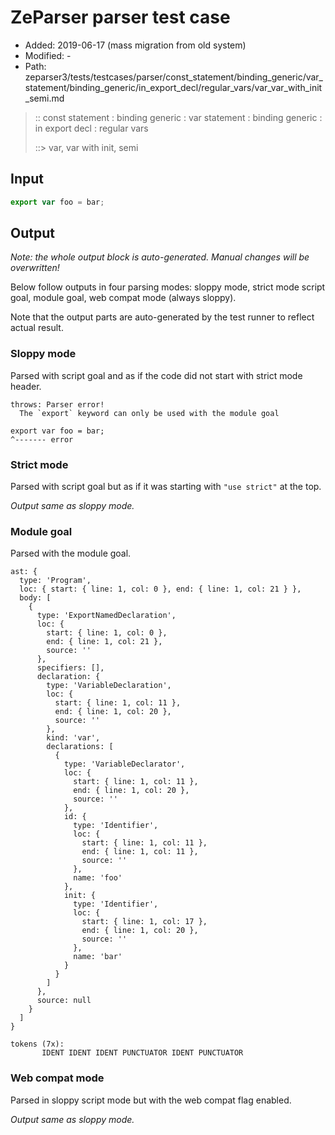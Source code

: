 # ZeParser parser test case

- Added: 2019-06-17 (mass migration from old system)
- Modified: -
- Path: zeparser3/tests/testcases/parser/const_statement/binding_generic/var_statement/binding_generic/in_export_decl/regular_vars/var_var_with_init_semi.md

> :: const statement : binding generic : var statement : binding generic : in export decl : regular vars
>
> ::> var, var with init, semi

## Input

`````js
export var foo = bar;
`````

## Output

_Note: the whole output block is auto-generated. Manual changes will be overwritten!_

Below follow outputs in four parsing modes: sloppy mode, strict mode script goal, module goal, web compat mode (always sloppy).

Note that the output parts are auto-generated by the test runner to reflect actual result.

### Sloppy mode

Parsed with script goal and as if the code did not start with strict mode header.

`````
throws: Parser error!
  The `export` keyword can only be used with the module goal

export var foo = bar;
^------- error
`````

### Strict mode

Parsed with script goal but as if it was starting with `"use strict"` at the top.

_Output same as sloppy mode._

### Module goal

Parsed with the module goal.

`````
ast: {
  type: 'Program',
  loc: { start: { line: 1, col: 0 }, end: { line: 1, col: 21 } },
  body: [
    {
      type: 'ExportNamedDeclaration',
      loc: {
        start: { line: 1, col: 0 },
        end: { line: 1, col: 21 },
        source: ''
      },
      specifiers: [],
      declaration: {
        type: 'VariableDeclaration',
        loc: {
          start: { line: 1, col: 11 },
          end: { line: 1, col: 20 },
          source: ''
        },
        kind: 'var',
        declarations: [
          {
            type: 'VariableDeclarator',
            loc: {
              start: { line: 1, col: 11 },
              end: { line: 1, col: 20 },
              source: ''
            },
            id: {
              type: 'Identifier',
              loc: {
                start: { line: 1, col: 11 },
                end: { line: 1, col: 11 },
                source: ''
              },
              name: 'foo'
            },
            init: {
              type: 'Identifier',
              loc: {
                start: { line: 1, col: 17 },
                end: { line: 1, col: 20 },
                source: ''
              },
              name: 'bar'
            }
          }
        ]
      },
      source: null
    }
  ]
}

tokens (7x):
       IDENT IDENT IDENT PUNCTUATOR IDENT PUNCTUATOR
`````


### Web compat mode

Parsed in sloppy script mode but with the web compat flag enabled.

_Output same as sloppy mode._
